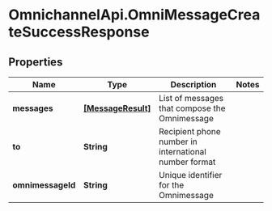 # OmnichannelApi.OmniMessageCreateSuccessResponse

## Properties
Name | Type | Description | Notes
------------ | ------------- | ------------- | -------------
**messages** | [**[MessageResult]**](MessageResult.md) | List of messages that compose the Omnimessage | 
**to** | **String** | Recipient phone number in international number format | 
**omnimessageId** | **String** | Unique identifier for the Omnimessage | 


